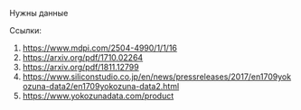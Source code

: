 Нужны данные

Ссылки:
1. https://www.mdpi.com/2504-4990/1/1/16
2. https://arxiv.org/pdf/1710.02264
3. https://arxiv.org/pdf/1811.12799
4. https://www.siliconstudio.co.jp/en/news/pressreleases/2017/en1709yokozuna-data2/en1709yokozuna-data2.html
5. https://www.yokozunadata.com/product